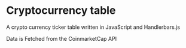 # Cryptocurrency table 

A crypto currency ticker table written in JavaScript and Handlerbars.js

Data is Fetched from the CoinmarketCap API
